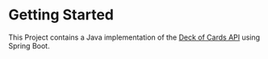 # Getting Started

This Project contains a Java implementation of the [Deck of Cards API](https://www.deckofcardsapi.com/) using Spring Boot.
